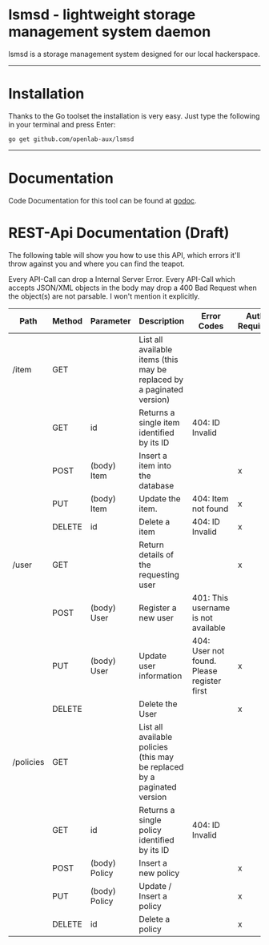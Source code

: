 lsmsd - lightweight storage management system daemon
===========
lsmsd is a storage management system designed for our local hackerspace.
___
# Installation
Thanks to the Go toolset the installation is very easy. Just type the following in your terminal and press Enter:

    go get github.com/openlab-aux/lsmsd

___
# Documentation

Code Documentation for this tool can be found at [godoc](http://godoc.org/github.com/openlab-aux/lsmsd).

# REST-Api Documentation (Draft)

The following table will show you how to use this API, which errors it'll throw against you and where you can find the teapot.

Every API-Call can drop a Internal Server Error. Every API-Call which accepts JSON/XML objects in the body may drop a 400 Bad Request when the object(s) are not parsable. I won't mention it explicitly.

| Path | Method | Parameter | Description | Error Codes | Auth Required | Admin Required |
---|---|---|---|---|---|---|
| /item | GET | | List all available items (this may be replaced by a paginated version) | | | |
| | GET | id | Returns a single item identified by its ID | 404: ID Invalid | | |
| | POST | (body) Item | Insert a item into the database | | x | |
| | PUT | (body) Item | Update the item. | 404: Item not found | x | |
| | DELETE | id | Delete a item | 404: ID Invalid | x | |
| /user | GET | | Return details of the requesting user | | x | |
| | POST | (body) User | Register a new user | 401: This username is not available | | |
| | PUT | (body) User | Update user information | 404: User not found. Please register first | x | (x) |
| | DELETE | | Delete the User | | x | (x) |
| /policies | GET | | List all available policies (this may be replaced by a paginated version | | | |
| | GET | id | Returns a single policy identified by its ID | 404: ID Invalid | | | |
| | POST | (body) Policy | Insert a new policy | | x | |
| | PUT | (body) Policy | Update / Insert a policy | | x | |
| | DELETE | id | Delete a policy | | x | |
